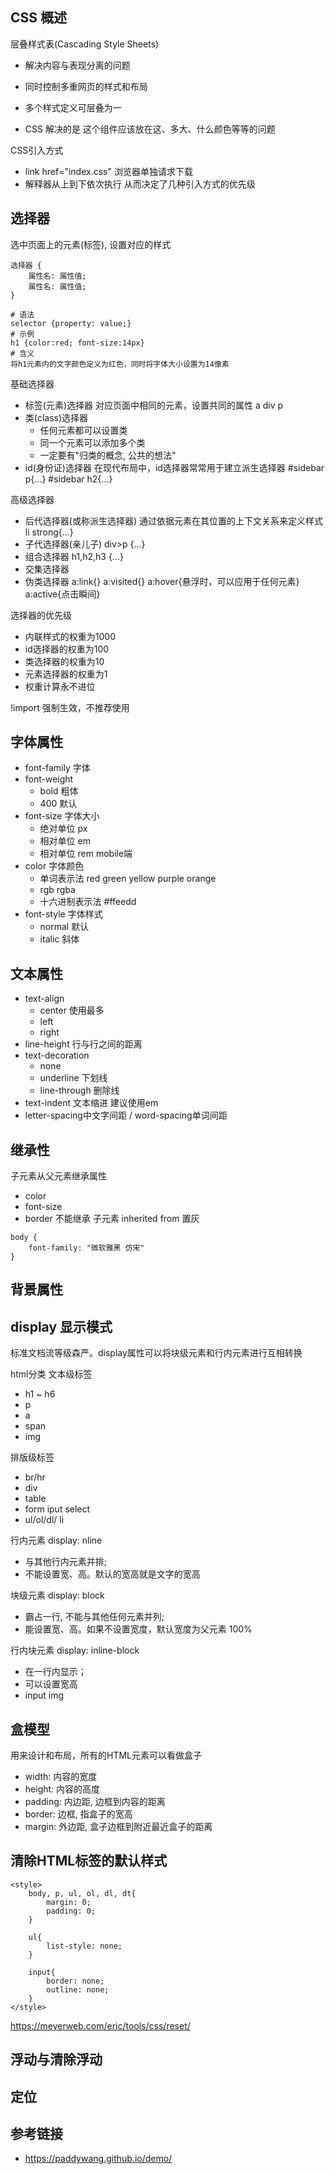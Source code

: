 
## CSS 概述

层叠样式表(Cascading Style Sheets)

- 解决内容与表现分离的问题
- 同时控制多重网页的样式和布局
- 多个样式定义可层叠为一

- CSS 解决的是 这个组件应该放在这、多大、什么颜色等等的问题


CSS引入方式
- link href="index.css" 浏览器单独请求下载
- 解释器从上到下依次执行 从而决定了几种引入方式的优先级


## 选择器

选中页面上的元素(标签), 设置对应的样式

```
选择器 {
    属性名: 属性值;
    属性名: 属性值;
}

# 语法
selector {property: value;}
# 示例
h1 {color:red; font-size:14px}
# 含义
将h1元素内的文字颜色定义为红色，同时将字体大小设置为14像素

```

基础选择器
- 标签(元素)选择器 对应页面中相同的元素，设置共同的属性 a div p 
- 类(class)选择器 
    * 任何元素都可以设置类
    * 同一个元素可以添加多个类 <div class="类1 类2 类3"></div>
    * 一定要有"归类的概念, 公共的想法" 
- id(身份证)选择器 在现代布局中，id选择器常常用于建立派生选择器 #sidebar p{...}  #sidebar h2{...}

高级选择器
- 后代选择器(或称派生选择器) 通过依据元素在其位置的上下文关系来定义样式 li strong{...}
- 子代选择器(亲儿子)  div>p {...}
- 组合选择器 h1,h2,h3 {...}
- 交集选择器
- 伪类选择器 a:link{} a:visited{} a:hover{悬浮时，可以应用于任何元素} a:active{点击瞬间}

选择器的优先级
- 内联样式的权重为1000
- id选择器的权重为100
- 类选择器的权重为10
- 元素选择器的权重为1
- 权重计算永不进位

!import 强制生效，不推荐使用


## 字体属性
- font-family 字体
- font-weight
    * bold 粗体
    * 400 默认
- font-size 字体大小 
    * 绝对单位 px
    * 相对单位 em
    * 相对单位 rem mobile端
- color 字体颜色
    * 单词表示法 red green yellow purple orange
    * rgb rgba
    * 十六进制表示法 #ffeedd
- font-style 字体样式
    * normal 默认
    * italic 斜体

## 文本属性
- text-align
    * center 使用最多
    * left
    * right
- line-height 行与行之间的距离
- text-decoration
    * none
    * underline 下划线
    * line-through 删除线
- text-indent 文本缩进 建议使用em
- letter-spacing中文字间距 / word-spacing单词间距


## 继承性
子元素从父元素继承属性
- color
- font-size
- border 不能继承 子元素 inherited from 置灰
```
body {
    font-family: "微软雅黑 仿宋"
}
```

## 背景属性

## display 显示模式
标准文档流等级森严。display属性可以将块级元素和行内元素进行互相转换

html分类
文本级标签
- h1 ~ h6
- p
- a
- span
- img

排版级标签
- br/hr
- div
- table
- form iput select
- ul/ol/dl/ li


行内元素 display: nline
- 与其他行内元素并排;
- 不能设置宽、高。默认的宽高就是文字的宽高

块级元素 display: block
- 霸占一行, 不能与其他任何元素并列;
- 能设置宽、高。如果不设置宽度，默认宽度为父元素 100%


行内块元素 display: inline-block
- 在一行内显示；
- 可以设置宽高
- input img

## 盒模型

用来设计和布局，所有的HTML元素可以看做盒子

- width: 内容的宽度
- height: 内容的高度
- padding: 内边距, 边框到内容的距离
- border: 边框, 指盒子的宽高
- margin: 外边距, 盒子边框到附近最近盒子的距离

## 清除HTML标签的默认样式

```
<style>
    body, p, ul, ol, dl, dt{
        margin: 0;
        padding: 0;
    }
    
    ul{
        list-style: none;
    }

    input{
        border: none;
        outline: none;
    }
</style>
```

https://meyerweb.com/eric/tools/css/reset/

## 浮动与清除浮动

## 定位




## 参考链接
- https://paddywang.github.io/demo/